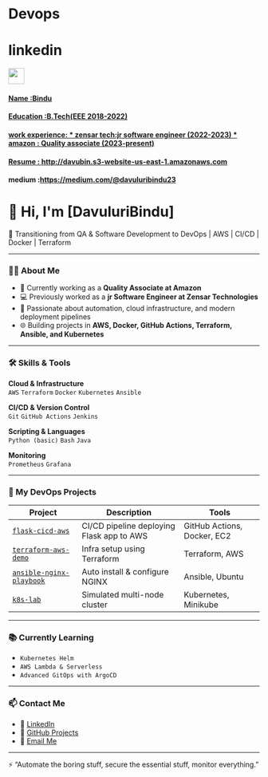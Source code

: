 # Devops
# linkedin

<p align="left"><a href="https://www.linkedin.com/in/bindu-davuluri-875633190/" target="_blank" rel="noreferrer"> <picture> <source media="(prefers-color-scheme: dark)" srcset="https://raw.githubusercontent.com/danielcranney/readme-generator/main/public/icons/socials/linkedin-dark.svg" /> <source media="(prefers-color-scheme: light)" srcset="https://raw.githubusercontent.com/danielcranney/readme-generator/main/public/icons/socials/linkedin.svg" /> <img src="https://raw.githubusercontent.com/danielcranney/readme-generator/main/public/icons/socials/linkedin.svg" width="32" height="32" /> </picture> </p>
  
#### Name :Bindu
#### Education :B.Tech(EEE 2018-2022)
#### work experience: * zensar tech:jr software engineer (2022-2023) * amazon : Quality associate (2023-present)
#### Resume : http://davubin.s3-website-us-east-1.amazonaws.com
#### medium :https://medium.com/@davuluribindu23

# 👋 Hi, I'm [DavuluriBindu]  
🌱 Transitioning from QA & Software Development to DevOps | AWS | CI/CD | Docker | Terraform

---

### 👨‍💻 About Me

- 💼 Currently working as a **Quality Associate at Amazon**
- 💻 Previously worked as a **jr Software Engineer at Zensar Technologies**
- 🚀 Passionate about automation, cloud infrastructure, and modern deployment pipelines
- 🌐 Building projects in **AWS, Docker, GitHub Actions, Terraform, Ansible, and Kubernetes**

---

### 🛠️ Skills & Tools

**Cloud & Infrastructure**  
`AWS` `Terraform` `Docker` `Kubernetes` `Ansible`  

**CI/CD & Version Control**  
`Git` `GitHub Actions` `Jenkins`  

**Scripting & Languages**  
`Python (basic)` `Bash` `Java`  

**Monitoring**  
`Prometheus` `Grafana`

---

### 🚧 My DevOps Projects

| Project | Description | Tools |
|--------|-------------|--------|
| [`flask-cicd-aws`](https://github.com/yourusername/flask-cicd-aws) | CI/CD pipeline deploying Flask app to AWS | GitHub Actions, Docker, EC2 |
| [`terraform-aws-demo`](https://github.com/yourusername/terraform-aws-demo) | Infra setup using Terraform | Terraform, AWS |
| [`ansible-nginx-playbook`](https://github.com/yourusername/ansible-nginx-playbook) | Auto install & configure NGINX | Ansible, Ubuntu |
| [`k8s-lab`](https://github.com/yourusername/k8s-lab) | Simulated multi-node cluster | Kubernetes, Minikube |

---

### 📚 Currently Learning

- `Kubernetes Helm`
- `AWS Lambda & Serverless`
- `Advanced GitOps with ArgoCD`

---

### 📫 Contact Me

- 🔗 [LinkedIn](https://linkedin.com/in/yourprofile)
- 🧰 [GitHub Projects](https://github.com/yourusername)
- 📧 [Email Me](mailto:davuluribindu995.com)

---
⚡ “Automate the boring stuff, secure the essential stuff, monitor everything.”


